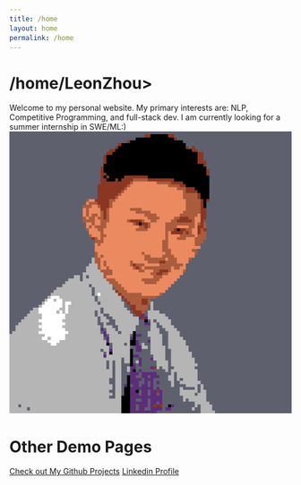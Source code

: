 ```yaml
---
title: /home
layout: home
permalink: /home
---
```


# /home/LeonZhou>
Welcome to my personal website. My primary interests are: NLP, Competitive Programming, and full-stack dev. I am currently looking for a summer internship in SWE/ML:)
![My image Name](/assets/images/profile.png)
# Other Demo Pages

[Check out My Github Projects](https://github.com/LeonZh0u)
[Linkedin Profile](https://www.linkedin.com/in/liyang-zhou12580/)